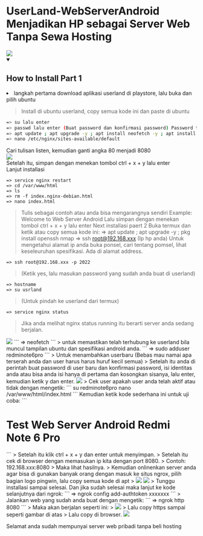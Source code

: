 # UserLand-WebServerAndroid Menjadikan HP sebagai Server Web Tanpa Sewa Hosting
<img src="https://raw.githubusercontent.com/CypherpunkArmory/UserLAnd/master/fastlane/metadata/android/en-US/images/featureGraphic.png">
<details open>
  <summary><strong><h2>How to Install Part 1</h2></strong></summary>
  
  <li>langkah pertama download aplikasi userland di playstore, lalu buka dan pilih ubuntu</li>
  
> Install di ubuntu userland, copy semua kode ini dan paste di ubuntu
  
```bash
=> su lalu enter
=> passwd lalu enter (Buat password dan konfirmasi password) Password tidak akan terlihat
=> apt update ; apt upgrade -y ; apt install neofetch -y ; apt install nano -y ; apt install nginx -y ; service nginx status
=> nano /etc/nginx/sites-available/default
```
Cari tulisan listen, kemudian ganti angka 80 menjadi 8080<br>
<img src="https://github.com/haniefautophile-official/UserLand-WebServerAndroid/blob/main/ss/Screenshot_2025-01-18-17-29-45-892_tech.ula.jpg"><br>
Setelah itu, simpan dengan menekan tombol ctrl + x + y lalu enter<br>
Lanjut installasi<br>
```
=> service nginx restart
=> cd /var/www/html
=> ls
=> rm -f index.nginx-debian.html
=> nano index.html
```
> Tulis sebagai contoh atau anda bisa mengarangnya sendiri
> Example:
> Welcome to Web Server Android
> Lalu simpan dengan menekan tombol ctrl + x + y lalu enter
> Next installasi paert 2
> Buka termux dan ketik atau copy semua kode ini:
=> apt update ; apt upgrade -y ; pkg install openssh nmap
=> ssh root@192.168.xxx (Ip hp anda)
> Untuk mengetahui alamat ip anda buka ponsel, cari tentang pomsel, lihat keseleuruhan spesifikasi. Ada di alamat address.
```
=> ssh root@192.168.xxx -p 2022
```
> (Ketik yes, lalu masukan password yang sudah anda buat di userland)
```
=> hostname
=> su usrland
```
> (Untuk pindah ke userland dari termux)
```
=> service nginx status
```
> Jika anda melihat nginx status running itu berarti server anda sedang berjalan.
<img src="https://github.com/haniefautophile-official/UserLand-WebServerAndroid/blob/main/ss/Screenshot_2025-01-18-18-14-56-220_com.termux.jpg">
```
=> neofetch
```
> untuk memastikan telah terhubung ke userland bila muncul tampilan ubuntu dan spesifikasi android anda.
```
=> sudo adduser redminote6pro
```
> Untuk menambahkan userbaru  (Bebas mau namai apa terserah anda dan user harus harus huruf kecil semua)
> Setelah itu anda di perintah buat password di user baru dan konfirmasi password, isi identitas anda atau bisa anda isi hanya di pertama dan kosongkan sisanya, lalu enter, kemudian ketik y dan enter.
<img src="https://github.com/haniefautophile-official/UserLand-WebServerAndroid/blob/main/ss/Screenshot_2025-01-18-18-17-32-017_com.termux.jpg">
> Cek user apakah user anda telah aktif atau tidak dengan mengetik:
```
su redminote6pro
nano /var/www/html/index.html
```
Kemudian ketik kode sederhana ini untuk uji coba:
```
<h1>Test Web Server Android Redmi Note 6 Pro</h1>
```
> Setelah itu klik ctrl + x + y dan enter untuk menyimpan.
> Setelah itu cek di browser dengan memasukan ip kita dengan port 8080.
> Contoh: 192.168.xxx:8080
> Maka lihat hasilnya.
> Kemudian onlinenkan server anda agar bisa di gunakan banyak orang dengan masuk ke situs ngrox, pilih bagian logo pingwin, lalu copy semua kode di apt
> <img src="https://github.com/haniefautophile-official/UserLand-WebServerAndroid/blob/main/ss/Screenshot_2025-01-18-18-09-07-946_com.android.chrome.jpg">
<img src="https://github.com/haniefautophile-official/UserLand-WebServerAndroid/blob/main/ss/Screenshot_2025-01-18-18-20-46-920_com.termux.jpg">
> Tunggu installasi sampai selesai. Dan jika sudah selesai maka lanjut ke kode selanjutnya dari ngrok:
```
=> ngrok config add-authtoken xxxxxxx
```
> Jalankan web yang sudah anda buat dengan mengetik:
```
=> ngrok http 8080
```
> Maka akan berjalan seperti ini:
> <img src="https://github.com/haniefautophile-official/UserLand-WebServerAndroid/blob/main/ss/Screenshot_2025-01-18-18-34-35-171_com.termux.jpg">
> Lalu copy https sampai seperti gambar di atas
> Lalu copy di browser.
<img src="https://github.com/haniefautophile-official/UserLand-WebServerAndroid/blob/main/ss/Screenshot_2025-01-18-18-34-24-555_com.android.chrome.jpg">

</details>

Selamat anda sudah mempunyai server web pribadi tanpa beli hosting<br>

